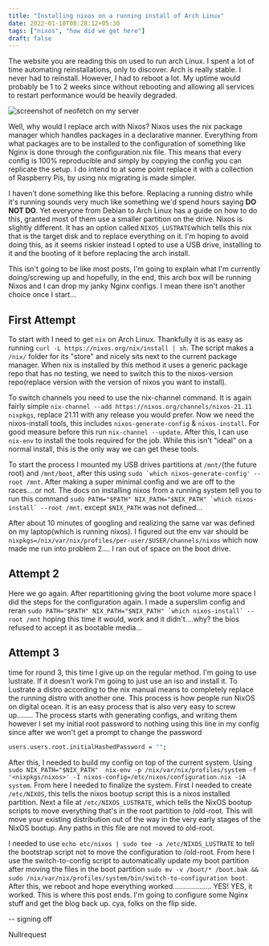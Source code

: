 ```yaml
---
title: "Installing nixos on a running install of Arch Linux"
date: 2022-01-10T08:28:12+05:30
tags: ["nixos", "how did we get here"]
draft: false
---
```


The website you are reading this on used to run arch Linux. I spent a lot of time automating reinstallations, only to discover. Arch is really stable. I never had to reinstall. However, I had to reboot a lot. My uptime would probably be 1 to 2 weeks since without rebooting and allowing all services to restart performance would be heavily degraded. 

![screenshot of neofetch on my server](/images/arch.png)

Well, why would I replace arch with Nixos? Nixos uses the nix package manager which handles packages in a declarative manner. Everything from what packages are to be installed to the configuration of something like Nginx is done through the configuration.nix file. This means that every config is 100% reproducible and simply by copying the config you can replicate the setup. I do intend to at some point replace it with a collection of Raspberry Pis, by using nix migrating is made simpler.

I haven't done something like this before. Replacing a running distro while it's running sounds very much like something we'd spend hours saying **DO NOT DO**. Yet everyone from Debian to Arch Linux has a guide on how to do this, granted most of them use a smaller partition on the drive. Nixos is slightly different. It has an option called `NIXOS_LUSTRATE`which tells this nix that is the target disk and to replace everything on it. I'm hoping to avoid doing this, as it seems riskier instead I opted to use a USB drive, installing to it and the booting of it before replacing the arch install.

This isn't going to be like most posts, I'm going to explain what I'm currently doing/screwing up and hopefully, in the end,  this arch box will be running Nixos and I can drop my janky Nginx configs. I mean there isn't another choice once I start...

## First Attempt

To start with I need to get `nix` on Arch Linux. Thankfully it is as easy as running `curl -L https://nixos.org/nix/install | sh`. The script makes a `/nix/` folder for its "store" and nicely sits next to the current package manager. When nix is installed by this method it uses a generic package repo that has no testing, we need to switch this to the nixos-version repo(replace version with the version of nixos you want to install).

To switch channels you need to use the nix-channel command. It is again fairly simple `nix-channel --add https://nixos.org/channels/nixos-21.11 nixpkgs`, replace 21.11 with any release you would prefer. Now we need the nixos-install tools, this includes `nixos-generate-config` & `nixos-install`. For good measure before this run `nix-channel --update`. After this, I can use `nix-env`  to install the tools required for the job. While this isn't "ideal" on a normal install, this is the only way we can get these tools.

To start the process I mounted my USB drives partitions at `/mnt/`(the future root) and `/mnt/boot`, after this using ```sudo `which nixos-generate-config' --root /mnt```. After making a super minimal config and we are off to the races....or not. The docs on installing nixos from a running system tell you to run this command ```sudo PATH="$PATH" NIX_PATH="$NIX_PATH" `which nixos-install` --root /mnt```. except `$NIX_PATH` was not defined...

After about 10 minutes of googling and realizing the same var was defined on my laptop(which is running nixos). I figured out the env var should be `nixpkgs=/nix/var/nix/profiles/per-user/$USER/channels/nixos` which now made me run into problem 2.... I ran out of space on the boot drive.

## Attempt 2

Here we go again. After repartitioning giving the boot volume more space I did the steps for the configuration again. I made a superslim config and reran  ```sudo PATH="$PATH" NIX_PATH="$NIX_PATH" `which nixos-install` --root /mnt``` hoping this time it would, work and it didn't....why? the bios refused to accept it as bootable media...

## Attempt 3
time for round 3, this time I give up on the regular method. I'm going to use lustrate. If it doesn't work I'm going to just use an iso and install it. To Lustrate a distro according to the nix manual means to completely replace the running distro with another one. This process is how people run NixOS on digital ocean. It is an easy process that is also very easy to screw up........ The process starts with generating configs, and writing them however I set my initial root password to nothing using this line in my config since after we won't get a prompt to change the password

```nix
users.users.root.initialHashedPassword = "";
```

After this, I needed to build my config on top of the current system. Using `sudo NIX_PATH="$NIX_PATH"  nix-env -p /nix/var/nix/profiles/system -f '<nixpkgs/nixos>' -I nixos-config=/etc/nixos/configuration.nix -iA system`. From here I needed to finalize the system. First I needed to create `/etc/NIXOS`, this tells the nixos bootup script this is a nixos installed partition. Next a file at `/etc/NIXOS_LUSTRATE`, which tells the NixOS bootup scripts to move everything that's in the root partition to /old-root. This will move your existing distribution out of the way in the very early stages of the NixOS bootup. Any paths in this file are not moved to old-root.

I needed to use `echo etc/nixos | sudo tee -a /etc/NIXOS_LUSTRATE`  to tell the bootstrap script not to move the configuration to /old-root. From here I use the switch-to-config script to automatically update my boot partition after moving the files in the boot partition `sudo mv -v /boot/* /boot.bak && sudo /nix/var/nix/profiles/system/bin/switch-to-configuration boot`. After this, we reboot and hope everything worked................... YES! YES, it worked. This is where this post ends. I'm going to configure some Nginx stuff and get the blog back up. cya, folks on the flip side.

-- signing off

Nullrequest